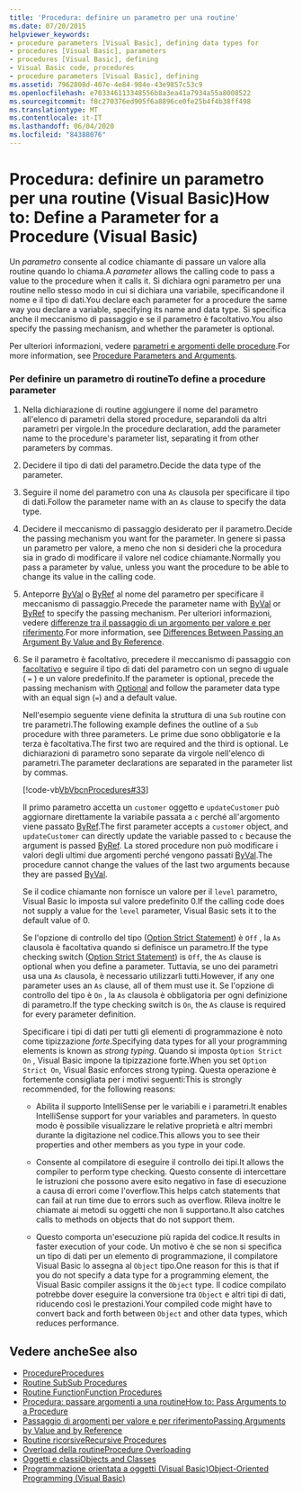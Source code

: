 ```yaml
---
title: 'Procedura: definire un parametro per una routine'
ms.date: 07/20/2015
helpviewer_keywords:
- procedure parameters [Visual Basic], defining data types for
- procedures [Visual Basic], parameters
- procedures [Visual Basic], defining
- Visual Basic code, procedures
- procedure parameters [Visual Basic], defining
ms.assetid: 7962808d-407e-4e84-984e-43e9857c53c9
ms.openlocfilehash: e703346113348556b8a3ea41a7934a55a8008522
ms.sourcegitcommit: f8c270376ed905f6a8896ce0fe25b4f4b38ff498
ms.translationtype: MT
ms.contentlocale: it-IT
ms.lasthandoff: 06/04/2020
ms.locfileid: "84388076"
---
```

# <a name="how-to-define-a-parameter-for-a-procedure-visual-basic"></a><span data-ttu-id="82486-102">Procedura: definire un parametro per una routine (Visual Basic)</span><span class="sxs-lookup"><span data-stu-id="82486-102">How to: Define a Parameter for a Procedure (Visual Basic)</span></span>
<span data-ttu-id="82486-103">Un *parametro* consente al codice chiamante di passare un valore alla routine quando lo chiama.</span><span class="sxs-lookup"><span data-stu-id="82486-103">A *parameter* allows the calling code to pass a value to the procedure when it calls it.</span></span> <span data-ttu-id="82486-104">Si dichiara ogni parametro per una routine nello stesso modo in cui si dichiara una variabile, specificandone il nome e il tipo di dati.</span><span class="sxs-lookup"><span data-stu-id="82486-104">You declare each parameter for a procedure the same way you declare a variable, specifying its name and data type.</span></span> <span data-ttu-id="82486-105">Si specifica anche il meccanismo di passaggio e se il parametro è facoltativo.</span><span class="sxs-lookup"><span data-stu-id="82486-105">You also specify the passing mechanism, and whether the parameter is optional.</span></span>  
  
 <span data-ttu-id="82486-106">Per ulteriori informazioni, vedere [parametri e argomenti delle procedure](./procedure-parameters-and-arguments.md).</span><span class="sxs-lookup"><span data-stu-id="82486-106">For more information, see [Procedure Parameters and Arguments](./procedure-parameters-and-arguments.md).</span></span>  
  
### <a name="to-define-a-procedure-parameter"></a><span data-ttu-id="82486-107">Per definire un parametro di routine</span><span class="sxs-lookup"><span data-stu-id="82486-107">To define a procedure parameter</span></span>  
  
1. <span data-ttu-id="82486-108">Nella dichiarazione di routine aggiungere il nome del parametro all'elenco di parametri della stored procedure, separandoli da altri parametri per virgole.</span><span class="sxs-lookup"><span data-stu-id="82486-108">In the procedure declaration, add the parameter name to the procedure's parameter list, separating it from other parameters by commas.</span></span>  
  
2. <span data-ttu-id="82486-109">Decidere il tipo di dati del parametro.</span><span class="sxs-lookup"><span data-stu-id="82486-109">Decide the data type of the parameter.</span></span>  
  
3. <span data-ttu-id="82486-110">Seguire il nome del parametro con una `As` clausola per specificare il tipo di dati.</span><span class="sxs-lookup"><span data-stu-id="82486-110">Follow the parameter name with an `As` clause to specify the data type.</span></span>  
  
4. <span data-ttu-id="82486-111">Decidere il meccanismo di passaggio desiderato per il parametro.</span><span class="sxs-lookup"><span data-stu-id="82486-111">Decide the passing mechanism you want for the parameter.</span></span> <span data-ttu-id="82486-112">In genere si passa un parametro per valore, a meno che non si desideri che la procedura sia in grado di modificare il valore nel codice chiamante.</span><span class="sxs-lookup"><span data-stu-id="82486-112">Normally you pass a parameter by value, unless you want the procedure to be able to change its value in the calling code.</span></span>  
  
5. <span data-ttu-id="82486-113">Anteporre [ByVal](../../../language-reference/modifiers/byval.md) o [ByRef](../../../language-reference/modifiers/byref.md) al nome del parametro per specificare il meccanismo di passaggio.</span><span class="sxs-lookup"><span data-stu-id="82486-113">Precede the parameter name with [ByVal](../../../language-reference/modifiers/byval.md) or [ByRef](../../../language-reference/modifiers/byref.md) to specify the passing mechanism.</span></span> <span data-ttu-id="82486-114">Per ulteriori informazioni, vedere [differenze tra il passaggio di un argomento per valore e per riferimento](./differences-between-passing-an-argument-by-value-and-by-reference.md).</span><span class="sxs-lookup"><span data-stu-id="82486-114">For more information, see [Differences Between Passing an Argument By Value and By Reference](./differences-between-passing-an-argument-by-value-and-by-reference.md).</span></span>  
  
6. <span data-ttu-id="82486-115">Se il parametro è facoltativo, precedere il meccanismo di passaggio con [facoltativo](../../../language-reference/modifiers/optional.md) e seguire il tipo di dati del parametro con un segno di uguale ( `=` ) e un valore predefinito.</span><span class="sxs-lookup"><span data-stu-id="82486-115">If the parameter is optional, precede the passing mechanism with [Optional](../../../language-reference/modifiers/optional.md) and follow the parameter data type with an equal sign (`=`) and a default value.</span></span>  
  
     <span data-ttu-id="82486-116">Nell'esempio seguente viene definita la struttura di una `Sub` routine con tre parametri.</span><span class="sxs-lookup"><span data-stu-id="82486-116">The following example defines the outline of a `Sub` procedure with three parameters.</span></span> <span data-ttu-id="82486-117">Le prime due sono obbligatorie e la terza è facoltativa.</span><span class="sxs-lookup"><span data-stu-id="82486-117">The first two are required and the third is optional.</span></span> <span data-ttu-id="82486-118">Le dichiarazioni di parametro sono separate da virgole nell'elenco di parametri.</span><span class="sxs-lookup"><span data-stu-id="82486-118">The parameter declarations are separated in the parameter list by commas.</span></span>  
  
     [!code-vb[VbVbcnProcedures#33](~/samples/snippets/visualbasic/VS_Snippets_VBCSharp/VbVbcnProcedures/VB/Class1.vb#33)]  
  
     <span data-ttu-id="82486-119">Il primo parametro accetta un `customer` oggetto e `updateCustomer` può aggiornare direttamente la variabile passata a `c` perché all'argomento viene passato [ByRef](../../../language-reference/modifiers/byref.md).</span><span class="sxs-lookup"><span data-stu-id="82486-119">The first parameter accepts a `customer` object, and `updateCustomer` can directly update the variable passed to `c` because the argument is passed [ByRef](../../../language-reference/modifiers/byref.md).</span></span> <span data-ttu-id="82486-120">La stored procedure non può modificare i valori degli ultimi due argomenti perché vengono passati [ByVal](../../../language-reference/modifiers/byval.md).</span><span class="sxs-lookup"><span data-stu-id="82486-120">The procedure cannot change the values of the last two arguments because they are passed [ByVal](../../../language-reference/modifiers/byval.md).</span></span>  
  
     <span data-ttu-id="82486-121">Se il codice chiamante non fornisce un valore per il `level` parametro, Visual Basic lo imposta sul valore predefinito 0.</span><span class="sxs-lookup"><span data-stu-id="82486-121">If the calling code does not supply a value for the `level` parameter, Visual Basic sets it to the default value of 0.</span></span>  
  
     <span data-ttu-id="82486-122">Se l'opzione di controllo del tipo ([Option Strict Statement](../../../language-reference/statements/option-strict-statement.md)) è `Off` , la `As` clausola è facoltativa quando si definisce un parametro.</span><span class="sxs-lookup"><span data-stu-id="82486-122">If the type checking switch ([Option Strict Statement](../../../language-reference/statements/option-strict-statement.md)) is `Off`, the `As` clause is optional when you define a parameter.</span></span> <span data-ttu-id="82486-123">Tuttavia, se uno dei parametri usa una `As` clausola, è necessario utilizzarli tutti.</span><span class="sxs-lookup"><span data-stu-id="82486-123">However, if any one parameter uses an `As` clause, all of them must use it.</span></span> <span data-ttu-id="82486-124">Se l'opzione di controllo del tipo è `On` , la `As` clausola è obbligatoria per ogni definizione di parametro.</span><span class="sxs-lookup"><span data-stu-id="82486-124">If the type checking switch is `On`, the `As` clause is required for every parameter definition.</span></span>  
  
     <span data-ttu-id="82486-125">Specificare i tipi di dati per tutti gli elementi di programmazione è noto come tipizzazione *forte*.</span><span class="sxs-lookup"><span data-stu-id="82486-125">Specifying data types for all your programming elements is known as *strong typing*.</span></span> <span data-ttu-id="82486-126">Quando si imposta `Option Strict On` , Visual Basic impone la tipizzazione forte.</span><span class="sxs-lookup"><span data-stu-id="82486-126">When you set `Option Strict On`, Visual Basic enforces strong typing.</span></span> <span data-ttu-id="82486-127">Questa operazione è fortemente consigliata per i motivi seguenti:</span><span class="sxs-lookup"><span data-stu-id="82486-127">This is strongly recommended, for the following reasons:</span></span>  
  
    - <span data-ttu-id="82486-128">Abilita il supporto IntelliSense per le variabili e i parametri.</span><span class="sxs-lookup"><span data-stu-id="82486-128">It enables IntelliSense support for your variables and parameters.</span></span> <span data-ttu-id="82486-129">In questo modo è possibile visualizzare le relative proprietà e altri membri durante la digitazione nel codice.</span><span class="sxs-lookup"><span data-stu-id="82486-129">This allows you to see their properties and other members as you type in your code.</span></span>  
  
    - <span data-ttu-id="82486-130">Consente al compilatore di eseguire il controllo dei tipi.</span><span class="sxs-lookup"><span data-stu-id="82486-130">It allows the compiler to perform type checking.</span></span> <span data-ttu-id="82486-131">Questo consente di intercettare le istruzioni che possono avere esito negativo in fase di esecuzione a causa di errori come l'overflow.</span><span class="sxs-lookup"><span data-stu-id="82486-131">This helps catch statements that can fail at run time due to errors such as overflow.</span></span> <span data-ttu-id="82486-132">Rileva inoltre le chiamate ai metodi su oggetti che non li supportano.</span><span class="sxs-lookup"><span data-stu-id="82486-132">It also catches calls to methods on objects that do not support them.</span></span>  
  
    - <span data-ttu-id="82486-133">Questo comporta un'esecuzione più rapida del codice.</span><span class="sxs-lookup"><span data-stu-id="82486-133">It results in faster execution of your code.</span></span> <span data-ttu-id="82486-134">Un motivo è che se non si specifica un tipo di dati per un elemento di programmazione, il compilatore Visual Basic lo assegna al `Object` tipo.</span><span class="sxs-lookup"><span data-stu-id="82486-134">One reason for this is that if you do not specify a data type for a programming element, the Visual Basic compiler assigns it the `Object` type.</span></span> <span data-ttu-id="82486-135">Il codice compilato potrebbe dover eseguire la conversione tra `Object` e altri tipi di dati, riducendo così le prestazioni.</span><span class="sxs-lookup"><span data-stu-id="82486-135">Your compiled code might have to convert back and forth between `Object` and other data types, which reduces performance.</span></span>  
  
## <a name="see-also"></a><span data-ttu-id="82486-136">Vedere anche</span><span class="sxs-lookup"><span data-stu-id="82486-136">See also</span></span>

- [<span data-ttu-id="82486-137">Procedure</span><span class="sxs-lookup"><span data-stu-id="82486-137">Procedures</span></span>](./index.md)
- [<span data-ttu-id="82486-138">Routine Sub</span><span class="sxs-lookup"><span data-stu-id="82486-138">Sub Procedures</span></span>](./sub-procedures.md)
- [<span data-ttu-id="82486-139">Routine Function</span><span class="sxs-lookup"><span data-stu-id="82486-139">Function Procedures</span></span>](./function-procedures.md)
- [<span data-ttu-id="82486-140">Procedura: passare argomenti a una routine</span><span class="sxs-lookup"><span data-stu-id="82486-140">How to: Pass Arguments to a Procedure</span></span>](./how-to-pass-arguments-to-a-procedure.md)
- [<span data-ttu-id="82486-141">Passaggio di argomenti per valore e per riferimento</span><span class="sxs-lookup"><span data-stu-id="82486-141">Passing Arguments by Value and by Reference</span></span>](./passing-arguments-by-value-and-by-reference.md)
- [<span data-ttu-id="82486-142">Routine ricorsive</span><span class="sxs-lookup"><span data-stu-id="82486-142">Recursive Procedures</span></span>](./recursive-procedures.md)
- [<span data-ttu-id="82486-143">Overload della routine</span><span class="sxs-lookup"><span data-stu-id="82486-143">Procedure Overloading</span></span>](./procedure-overloading.md)
- [<span data-ttu-id="82486-144">Oggetti e classi</span><span class="sxs-lookup"><span data-stu-id="82486-144">Objects and Classes</span></span>](../objects-and-classes/index.md)
- [<span data-ttu-id="82486-145">Programmazione orientata a oggetti (Visual Basic)</span><span class="sxs-lookup"><span data-stu-id="82486-145">Object-Oriented Programming (Visual Basic)</span></span>](../../concepts/object-oriented-programming.md)
